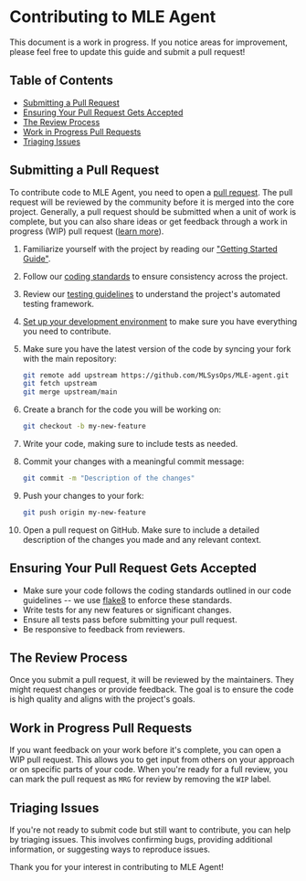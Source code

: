 # Contributing to MLE Agent

This document is a work in progress. If you notice areas for improvement, please feel free to update this guide and submit a pull request!

## Table of Contents

- [Submitting a Pull Request](#submitting-a-pull-request)
- [Ensuring Your Pull Request Gets Accepted](#ensuring-your-pull-request-gets-accepted)
- [The Review Process](#the-review-process)
- [Work in Progress Pull Requests](#work-in-progress-pull-requests)
- [Triaging Issues](#triaging-issues)

## Submitting a Pull Request

To contribute code to MLE Agent, you need to open a [pull request](https://help.github.com/articles/about-pull-requests/). The pull request will be reviewed by the community before it is merged into the core project. Generally, a pull request should be submitted when a unit of work is complete, but you can also share ideas or get feedback through a work in progress (WIP) pull request ([learn more](#work-in-progress-pull-requests)).

1. Familiarize yourself with the project by reading our ["Getting Started Guide"](docs/GETTING_STARTED.md).

2. Follow our [coding standards](docs/CODE_GUIDELINES.md) to ensure consistency across the project.

3. Review our [testing guidelines](docs/TEST_GUIDELINES.md) to understand the project's automated testing framework.

4. [Set up your development environment](docs/DEVELOPMENT_SETUP.md) to make sure you have everything you need to contribute.

5. Make sure you have the latest version of the code by syncing your fork with the main repository:

   ```sh
   git remote add upstream https://github.com/MLSysOps/MLE-agent.git
   git fetch upstream
   git merge upstream/main
   ```

6. Create a branch for the code you will be working on:

   ```sh
   git checkout -b my-new-feature
   ```

7. Write your code, making sure to include tests as needed.

8. Commit your changes with a meaningful commit message:

   ```sh
   git commit -m "Description of the changes"
   ```

9. Push your changes to your fork:

   ```sh
   git push origin my-new-feature
   ```

10. Open a pull request on GitHub. Make sure to include a detailed description of the changes you made and any relevant context.

## Ensuring Your Pull Request Gets Accepted

- Make sure your code follows the coding standards outlined in our code guidelines -- we use [flake8](https://flake8.pycqa.org/en/latest/) to enforce these standards.
- Write tests for any new features or significant changes.
- Ensure all tests pass before submitting your pull request.
- Be responsive to feedback from reviewers.


## The Review Process

Once you submit a pull request, it will be reviewed by the maintainers. They might request changes or provide feedback. The goal is to ensure the code is high quality and aligns with the project's goals.

## Work in Progress Pull Requests

If you want feedback on your work before it's complete, you can open a WIP pull request. This allows you to get input from others on your approach or on specific parts of your code.
When you're ready for a full review, you can mark the pull request as `MRG` for review by removing the `WIP` label.

## Triaging Issues
If you're not ready to submit code but still want to contribute, you can help by triaging issues. This involves confirming bugs, providing additional information, or suggesting ways to reproduce issues.

Thank you for your interest in contributing to MLE Agent!